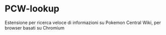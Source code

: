 # PCW-lookup
Estensione per ricerca veloce di informazioni su Pokemon Central Wiki, per browser basati su Chromium
